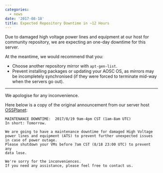 ```yaml
---
categories:
  - news
date: '2017-08-18'
title: Expected Repository Downtime in ~12 Hours
---
```



Due to damaged high voltage power lines and equipment at our host for community repository, we are expecting an one-day downtime for this server.

At the meantime, we would recommend that you:

- Choose another repository mirror with `apt-gen-list`.
- Prevent installing packages or updating your AOSC OS, as mirrors may be incompletely synchronised (if they were forced to terminate mid-way when the servers go out).

--------

We apologise for any inconvenience. 

Here below is a copy of the original announcement from our server host [OSSPlanet](http://ossplanet.net/):

```
MAINTENANCE DOWNTIME:  2017/8/19 9am-4pm CST (1am-8am UTC)
In short: Tomorrow.

We are going to have a maintenance downtime for damaged High Voltage 
power lines and equipment (ATS) to prevent further unexpected issues
in case of power outage.
Please shutdown your VMs before 7am CST (8/18 23:00 UTC) to prevent any 
data lose.

We're sorry for the inconveniences.
If you need any assistance, please feel free to contact us.
```